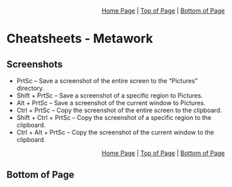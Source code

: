 <p align="right">
  <a href="/README.md">Home Page</a> |
  <a href="/CheatSheets/metawork.md">Top of Page</a> |
  <a href="/CheatSheets/metawork.md#bottom-of-page">Bottom of Page</a>
</p>

# Cheatsheets - Metawork
## Screenshots
* PrtSc – Save a screenshot of the entire screen to the “Pictures” directory.
* Shift + PrtSc – Save a screenshot of a specific region to Pictures.
* Alt + PrtSc  – Save a screenshot of the current window to Pictures.
* Ctrl + PrtSc – Copy the screenshot of the entire screen to the clipboard.
* Shift + Ctrl + PrtSc – Copy the screenshot of a specific region to the clipboard.
* Ctrl + Alt + PrtSc – Copy the screenshot of the current window to the clipboard.

<p align="right">
  <a href="/README.md">Home Page</a> |
  <a href="/CheatSheets/metawork.md">Top of Page</a> |
  <a href="/CheatSheets/metawork.md#bottom-of-page">Bottom of Page</a>
</p>

## Bottom of Page
